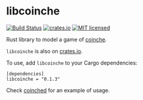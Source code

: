 libcoinche
==========

[![Build Status](https://travis-ci.org/Gyscos/coinched.svg?branch=master)](https://travis-ci.org/Gyscos/coinched)
[![crates.io](http://meritbadge.herokuapp.com/libcoinche)](https://crates.io/crates/libcoinche)
[![MIT licensed](https://img.shields.io/badge/license-MIT-blue.svg)](./LICENSE)


Rust library to model a game of [coinche](https://en.wikipedia.org/wiki/Coinche).

`libcoinche` is also on [crates.io](https://crates.io/crates/libcoinche/).

To use, add `libcoinche` to your Cargo dependencies:
```
[dependencies]
libcoinche = "0.1.3"
```

Check [coinched](https://github.com/Gyscos/coinched) for an example of usage.
